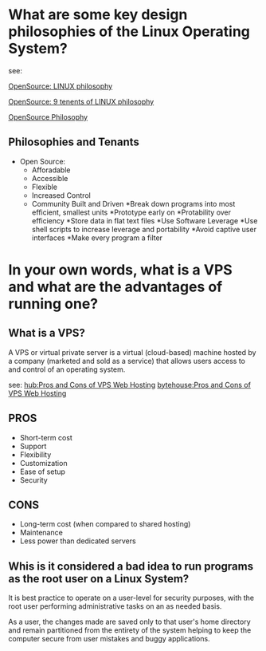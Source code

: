 # What are some key design philosophies of the Linux Operating System?

see:

[OpenSource: LINUX philosophy](https://opensource.com/business/14/12/linux-philosophy)

[OpenSource: 9 tenents of LINUX philosophy](https://opensource.com/business/15/2/how-linux-philosophy-affects-you)

[OpenSource Philosophy](http://docstore.mik.ua/orelly/linux/run/ch01_07.htm)

## Philosophies and Tenants
* Open Source:
	* Afforadable
	* Accessible
	* Flexible
	* Increased Control 
	* Community Built and Driven
*Break down programs into most efficient, smallest units 
*Prototype early on
*Protability over efficiency
*Store data in flat text files
*Use Software Leverage
*Use shell scripts to increase leverage and portability
*Avoid captive user interfaces
*Make every program a filter 

# In your own words, what is a VPS and what are the advantages of running one?

## What is a VPS?

A VPS or virtual private server is a virtual (cloud-based) machine hosted by a company (marketed and sold as a service) that allows users access to and control of an operating system. 

see:
[hub:Pros and Cons of VPS Web Hosting](http://www.webhostinghub.com/web-hosting-guide/the-pros-and-cons-of-vps-web-hosting)
[bytehouse:Pros and Cons of VPS Web Hosting](https://www.bytehouse.co.uk/pros-and-cons-of-vps-hosting/)


## PROS 
* Short-term cost
* Support
* Flexibility
* Customization
* Ease of setup
* Security 


## CONS 
* Long-term cost (when compared to shared hosting)
* Maintenance
* Less power than dedicated servers

## Whis is it considered a bad idea to run programs as the root user on a Linux System?

It is best practice to operate on a user-level for security purposes, with the root user performing administrative tasks on an as needed basis. 

As a user, the changes made are saved only to that user's home directory and remain partitioned from the entirety of the system helping to keep the computer secure from user mistakes and buggy applications.





